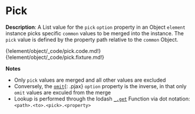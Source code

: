 # Pick

__Description__: A List value for the `pick` `option` property in an Object `element` instance picks specific `common` values to be merged into the instance. The `pick` value is defined by the property path relative to the `common` Object.

{!element/object/_code/pick.code.md!}
{!element/object/_code/pick.fixture.md!}

__Notes__

+ Only `pick` values are merged and all other values are excluded
+ Conversely, the [`omit`](../element/object.md#omit){: .pjax} `option` property is the inverse, in that only `omit` values are exculed from the merge
+ Lookup is performed through the lodash [`_.get`](https://lodash.com/docs/4.17.2#get) Function via dot notation: `<path>.<to>.<pick>.<property>`

<div class="cf"></div>
<div class="end"></div>

